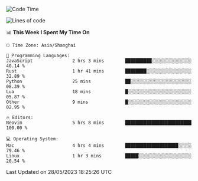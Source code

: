 <!--START_SECTION:waka-->
![Code Time](http://img.shields.io/badge/Code%20Time-1%2C374%20hrs%2041%20mins-blue)

![Lines of code](https://img.shields.io/badge/From%20Hello%20World%20I%27ve%20Written-261.4%20thousand%20lines%20of%20code-blue)

📊 **This Week I Spent My Time On** 

```text
🕑︎ Time Zone: Asia/Shanghai

💬 Programming Languages: 
JavaScript               2 hrs 3 mins        ██████████░░░░░░░░░░░░░░░   40.14 % 
Rust                     1 hr 41 mins        ████████░░░░░░░░░░░░░░░░░   32.89 % 
Python                   25 mins             ██░░░░░░░░░░░░░░░░░░░░░░░   08.39 % 
Lua                      18 mins             █░░░░░░░░░░░░░░░░░░░░░░░░   05.87 % 
Other                    9 mins              █░░░░░░░░░░░░░░░░░░░░░░░░   02.95 % 

🔥 Editors: 
Neovim                   5 hrs 8 mins        █████████████████████████   100.00 % 

💻 Operating System: 
Mac                      4 hrs 4 mins        ████████████████████░░░░░   79.46 % 
Linux                    1 hr 3 mins         █████░░░░░░░░░░░░░░░░░░░░   20.54 % 
```


 Last Updated on 28/05/2023 18:25:26 UTC
<!--END_SECTION:waka-->
